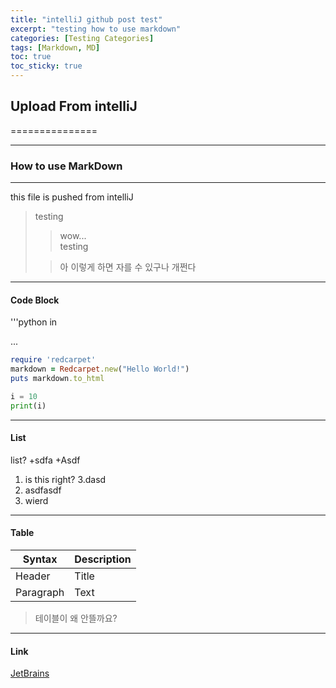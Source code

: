 ```yaml
---
title: "intelliJ github post test"
excerpt: "testing how to use markdown"
categories: [Testing Categories]
tags: [Markdown, MD]
toc: true
toc_sticky: true
---
```


## Upload From intelliJ
===============
***
### How to use MarkDown
***
this file is pushed from intelliJ
>testing
> >wow...</br>
> >testing
> 
> >아 이렇게 하면 자를 수 있구나 개쩐다

***

#### Code Block
'''python
in

...
```ruby
require 'redcarpet'
markdown = Redcarpet.new("Hello World!")
puts markdown.to_html
```

~~~python
i = 10
print(i)
~~~

***
#### List
list?
+sdfa
+Asdf

1. is this right?
3.dasd
2. asdfasdf
3. wierd

***
#### Table
| Syntax    | Description |
|-----------|-------------|
| Header    | Title       |
| Paragraph | Text        |


> 테이블이 왜 안뜰까요?

***
#### Link
[JetBrains](https://www.jetbrains.com)
